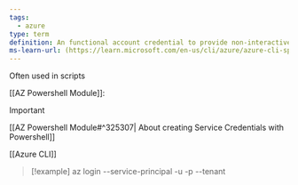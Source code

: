 ```yaml
---
tags:
  - azure
type: term
definition: An functional account credential to provide non-interactive access to resources.
ms-learn-url: (https://learn.microsoft.com/en-us/cli/azure/azure-cli-sp-tutorial-1?tabs=bash)
---
```



Often used in scripts

[[AZ Powershell Module]]:
> [!important] 
> [[AZ Powershell Module#^325307| About creating Service Credentials with Powershell]]

[[Azure CLI]]
> [!example] 
> az login --service-principal -u <app-id> -p <password-or-cert> --tenant <tenant>